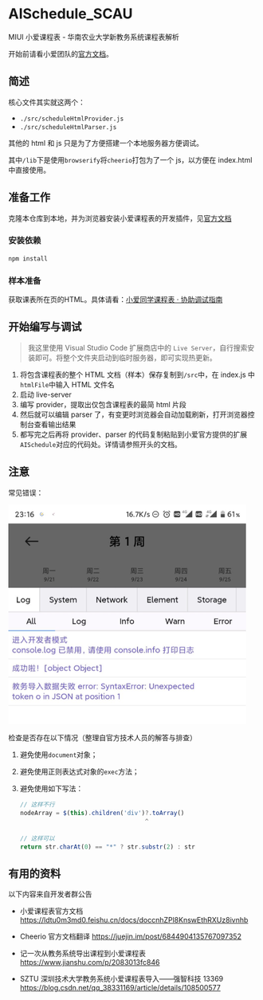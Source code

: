 # AISchedule_SCAU

MIUI 小爱课程表 - 华南农业大学新教务系统课程表解析

开始前请看小爱团队的[官方文档](https://ldtu0m3md0.feishu.cn/docs/doccnhZPl8KnswEthRXUz8ivnhb)。

## 简述

核心文件其实就这两个：

- `./src/scheduleHtmlProvider.js`
- `./src/scheduleHtmlParser.js`

其他的 html 和 js 只是为了方便搭建一个本地服务器方便调试。

其中`/lib`下是使用`browserify`将`cheerio`打包为了一个 js，以方便在 index.html 中直接使用。

## 准备工作

克隆本仓库到本地，并为浏览器安装小爱课程表的开发插件，见[官方文档](https://ldtu0m3md0.feishu.cn/docs/doccnhZPl8KnswEthRXUz8ivnhb)

### 安装依赖

```bash
npm install
```

### 样本准备

获取课表所在页的HTML。具体请看：[小爱同学课程表 · 协助调试指南](https://www.yuque.com/docs/share/1ca58f30-03d5-413f-a2f2-5647ee0fabab?#)

## 开始编写与调试

> 我这里使用 Visual Studio Code 扩展商店中的 `Live Server`，自行搜索安装即可。将整个文件夹启动到临时服务器，即可实现热更新。

1. 将包含课程表的整个 HTML 文档（样本）保存复制到`/src`中，在 index.js 中`htmlFile`中输入 HTML 文件名
2. 启动 live-server
3. 编写 provider，提取出仅包含课程表的最简 html 片段
4. 然后就可以编辑 parser 了，有变更时浏览器会自动加载刷新，打开浏览器控制台查看输出结果
5. 都写完之后再将 provider、parser 的代码复制粘贴到小爱官方提供的扩展`AISchedule`对应的代码处。详情请参照开头的文档。

## 注意

常见错误：

<img src="README.assets/common_error_json.png" alt="common_error_json" style="zoom:50%;" />

检查是否存在以下情况（整理自官方技术人员的解答与排查）

1. 避免使用`document`对象；

2. 避免使用正则表达式对象的`exec`方法；

3. 避免使用如下写法：

   ```javascript
   // 这样不行
   nodeArray = $(this).children('div')?.toArray()
                                      ^

   // 这样可以
   return str.charAt(0) == "*" ? str.substr(2) : str
   ```

## 有用的资料

以下内容来自开发者群公告

- 小爱课程表官方文档
  https://ldtu0m3md0.feishu.cn/docs/doccnhZPl8KnswEthRXUz8ivnhb

- Cheerio 官方文档翻译
  https://juejin.im/post/6844904135767097352

- 记一次从教务系统导出课程到小爱课程表
  https://www.jianshu.com/p/2083013fc846

- SZTU 深圳技术大学教务系统小爱课程表导入——强智科技 13369
  https://blog.csdn.net/qq_38331169/article/details/108500577
